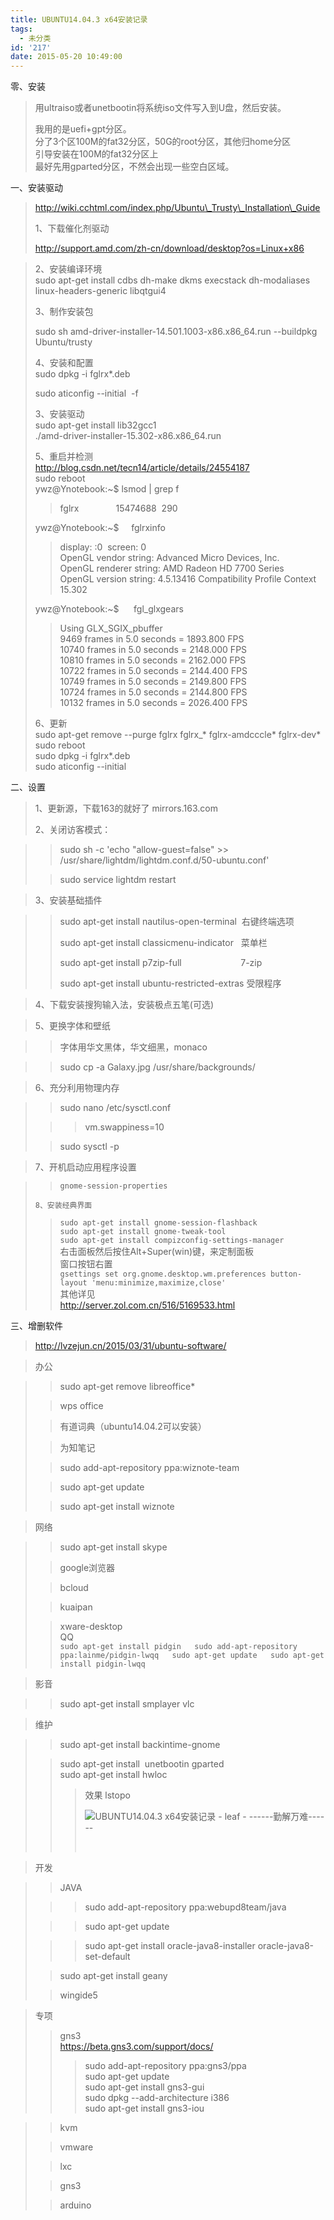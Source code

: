 ```yaml
---
title: UBUNTU14.04.3 x64安装记录
tags:
  - 未分类
id: '217'
date: 2015-05-20 10:49:00
---
```


零、安装

> 用ultraiso或者unetbootin将系统iso文件写入到U盘，然后安装。
> 
> 我用的是uefi+gpt分区。  
> 分了3个区100M的fat32分区，50G的root分区，其他归home分区  
> 引导安装在100M的fat32分区上  
> 最好先用gparted分区，不然会出现一些空白区域。
> 
>   

一、安装驱动

> http://wiki.cchtml.com/index.php/Ubuntu\_Trusty\_Installation\_Guide
> 
> 1、下载催化剂驱动
> 
> http://support.amd.com/zh-cn/download/desktop?os=Linux+x86  
> 
>   

> 2、安装编译环境  
> sudo apt-get install cdbs dh-make dkms execstack dh-modaliases linux-headers-generic libqtgui4  
>   
> 
> 3、制作安装包
> 
> sudo sh amd-driver-installer-14.501.1003-x86.x86\_64.run --buildpkg Ubuntu/trusty  
>   
> 4、安装和配置  
> sudo dpkg -i fglrx\*.deb  
> 
> sudo aticonfig --initial  -f  
>   
> 3、安装驱动  
> sudo apt-get install lib32gcc1  
> ./amd-driver-installer-15.302-x86.x86\_64.run  
>   
> 5、重启并检测  
> http://blog.csdn.net/tecn14/article/details/24554187  
> sudo reboot  
> ywz@Ynotebook:~$ lsmod | grep f  
> 
> > fglrx               15474688  290  
> 
> ywz@Ynotebook:~$     fglrxinfo   
> 
> > display: :0  screen: 0  
> > OpenGL vendor string: Advanced Micro Devices, Inc.  
> > OpenGL renderer string: AMD Radeon HD 7700 Series    
> > OpenGL version string: 4.5.13416 Compatibility Profile Context 15.302  
> 
>   
> ywz@Ynotebook:~$      fgl\_glxgears  
> 
> > Using GLX\_SGIX\_pbuffer  
> > 9469 frames in 5.0 seconds = 1893.800 FPS  
> > 10740 frames in 5.0 seconds = 2148.000 FPS  
> > 10810 frames in 5.0 seconds = 2162.000 FPS  
> > 10722 frames in 5.0 seconds = 2144.400 FPS  
> > 10749 frames in 5.0 seconds = 2149.800 FPS  
> > 10724 frames in 5.0 seconds = 2144.800 FPS  
> > 10132 frames in 5.0 seconds = 2026.400 FPS  
> 
> 6、更新  
> sudo apt-get remove --purge fglrx fglrx\_\* fglrx-amdcccle\* fglrx-dev\*  
> sudo reboot  
> sudo dpkg -i fglrx\*.deb  
> sudo aticonfig --initial  
>   

二、设置

> 1、更新源，下载163的就好了 mirrors.163.com
> 
> 2、关闭访客模式：

> > sudo sh -c 'echo "allow-guest=false" >> /usr/share/lightdm/lightdm.conf.d/50-ubuntu.conf'
> 
> > sudo service lightdm restart

> 3、安装基础插件

> > sudo apt-get install nautilus-open-terminal  右键终端选项
> > 
> > sudo apt-get install classicmenu-indicator   菜单栏
> > 
> > sudo apt-get install p7zip-full                        7-zip
> > 
> > sudo apt-get install ubuntu-restricted-extras 受限程序

> 4、下载安装搜狗输入法，安装极点五笔(可选)

> 5、更换字体和壁纸  

> > 字体用华文黑体，华文细黑，monaco

> > sudo cp -a Galaxy.jpg /usr/share/backgrounds/

> 6、充分利用物理内存  

> > sudo nano /etc/sysctl.conf
> 
> > > vm.swappiness=10
> 
> > sudo sysctl -p

> 7、开机启动应用程序设置  

> > `gnome-session-properties  
> > `
> 
> `8、安装经典界面  
> `
> 
> > `sudo apt-get install gnome-session-flashback`  
> > `sudo apt-get install gnome-tweak-tool`  
> > `sudo apt-get install compizconfig-settings-manager`  
> > 右击面板然后按住Alt+Super(win)键，来定制面板  
> > 窗口按钮右置  
> > `gsettings set org.gnome.desktop.wm.preferences button-layout 'menu:minimize,maximize,close'`  
> > 其他详见  
> > http://server.zol.com.cn/516/5169533.html
> 
>   

三、增删软件  

> http://lvzejun.cn/2015/03/31/ubuntu-software/  

> 办公  

> > sudo apt-get remove libreoffice\*
> 
> > wps office
> 
> > 有道词典（ubuntu14.04.2可以安装）
> 
> > 为知笔记
> 
> > sudo add-apt-repository ppa:wiznote-team
> 
> > sudo apt\-get update
> 
> > sudo apt-get install wiznote  

> 网络  

> > sudo apt-get install skype
> 
> > google浏览器
> 
> > bcloud
> 
> > kuaipan
> 
> > xware-desktop  
> > QQ  
> > `sudo apt-get install pidgin  
> > sudo add-apt-repository ppa:lainme/pidgin-lwqq  
> > sudo apt-get update  
> > sudo apt-get install pidgin-lwqq`  

> 影音  

> > sudo apt-get install smplayer vlc

> 维护  

> > sudo apt-get install backintime-gnome
> 
> > sudo apt-get install  unetbootin gparted  
> > sudo apt-get install hwloc  
> > 
> > > 效果 lstopo  
> > > 
> > > ![UBUNTU14.04.3 x64安装记录 - leaf - ------勤解万难------](http://img1.ph.126.net/Q9xYz7DFE75j_gKSNAQSvQ==/6631360235796767896.png "UBUNTU14.04.3 x64安装记录 - leaf - ------勤解万难------")
> > > 
> > >    

> 开发  

> > JAVA
> 
> > > sudo add\-apt\-repository ppa:webupd8team/java
> 
> > > sudo apt\-get update
> 
> > > sudo apt-get install oracle-java8-installer oracle-java8-set-default
> 
> > sudo apt-get install geany
> 
> > wingide5

> 专项  
> 
> > gns3  
> > https://beta.gns3.com/support/docs/  
> > 
> > > sudo add-apt-repository ppa:gns3/ppa  
> > > sudo apt-get update  
> > > sudo apt-get install gns3-gui  
> > > sudo dpkg --add-architecture i386  
> > > sudo apt-get install gns3-iou  

> > kvm
> 
> > vmware
> 
> > lxc
> 
> > gns3
> 
> > arduino